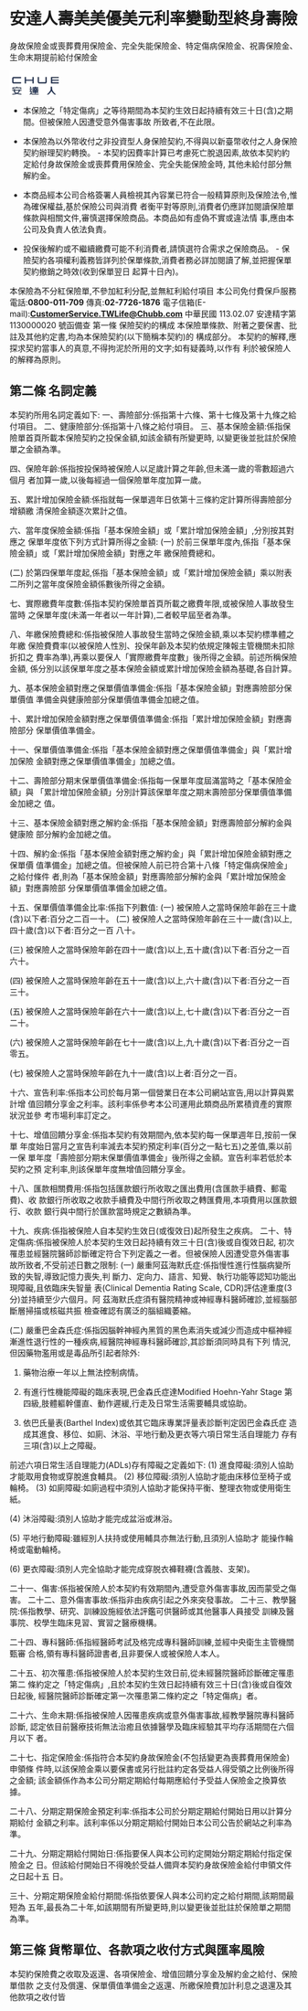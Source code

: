 # 安達人壽美美優美元利率變動型終身壽險

身故保險金或喪葬費用保險金、完全失能保險金、特定傷病保險金、祝壽保險金、生命末期提前給付保險金

![0_image_0.png](0_image_0.png)

- 本保險之「特定傷病」之等待期間為本契約生效日起持續有效三十日(含)之期間。但被保險人因遭受意外傷害事故 所致者,不在此限。

- 本保險為以外幣收付之非投資型人身保險契約,不得與以新臺幣收付之人身保險契約辦理契約轉換。 - 本契約因費率計算已考慮死亡脫退因素,故依本契約約定給付身故保險金或喪葬費用保險金、完全失能保險金時, 其他未給付部分無解約金。

- 本商品經本公司合格簽署人員檢視其內容業已符合一般精算原則及保險法令,惟為確保權益,基於保險公司與消費 者衡平對等原則,消費者仍應詳加閱讀保險單條款與相關文件,審慎選擇保險商品。本商品如有虛偽不實或違法情 事,應由本公司及負責人依法負責。

- 投保後解約或不繼續繳費可能不利消費者,請慎選符合需求之保險商品。 - 保險契約各項權利義務皆詳列於保單條款,消費者務必詳加閱讀了解,並把握保單契約撤銷之時效(收到保單翌日 起算十日內)。

本保險為不分紅保險單,不參加紅利分配,並無紅利給付項目 本公司免付費保戶服務電話:**0800-011-709**
傳真:**02-7726-1876**
電子信箱(E-mail):**CustomerService.TWLife@Chubb.com**
中華民國 113.02.07 安達精字第 1130000020 號函備查 第一條 保險契約的構成 本保險單條款、附著之要保書、批註及其他約定書,均為本保險契約(以下簡稱本契約)的 構成部分。 本契約的解釋,應探求契約當事人的真意,不得拘泥於所用的文字;如有疑義時,以作有 利於被保險人的解釋為原則。

## 第二條 名詞定義

本契約所用名詞定義如下:
一、壽險部分:係指第十六條、第十七條及第十九條之給付項目。 二、健康險部分:係指第十八條之給付項目。 三、基本保險金額:係指保險單首頁所載本保險契約之投保金額,如該金額有所變更時, 以變更後並批註於保險單之金額為準。

四、保險年齡:係指按投保時被保險人以足歲計算之年齡,但未滿一歲的零數超過六個月 者加算一歲,以後每經過一個保險單年度加算一歲。

五、累計增加保險金額:係指就每一保單週年日依第十三條約定計算所得壽險部分增額繳 清保險金額逐次累計之值。

六、當年度保險金額:係指「基本保險金額」或「累計增加保險金額」,分別按其對應之 保單年度依下列方式計算所得之金額:
(一) 於前三保單年度內,係指「基本保險金額」或「累計增加保險金額」對應之年 繳保險費總和。

(二) 於第四保單年度起,係指「基本保險金額」或「累計增加保險金額」乘以附表 二所列之當年度保險金額係數後所得之金額。

七、實際繳費年度數:係指本契約保險單首頁所載之繳費年限,或被保險人事故發生當時 之保單年度(未滿一年者以一年計算),二者較早屆至者為準。

八、年繳保險費總和:係指被保險人事故發生當時之保險金額,乘以本契約標準體之年繳 保險費費率(以被保險人性別、投保年齡及本契約依規定陳報主管機關未扣除折扣之 費率為準),再乘以要保人「實際繳費年度數」後所得之金額。前述所稱保險金額, 係分別以該保單年度之基本保險金額或累計增加保險金額為基礎,各自計算。

九、基本保險金額對應之保單價值準備金:係指「基本保險金額」對應壽險部分保單價值 準備金與健康險部分保單價值準備金加總之值。

十、累計增加保險金額對應之保單價值準備金:係指「累計增加保險金額」對應壽險部分 保單價值準備金。

十一、保單價值準備金:係指「基本保險金額對應之保單價值準備金」與「累計增加保險 金額對應之保單價值準備金」加總之值。

十二、壽險部分期末保單價值準備金:係指每一保單年度屆滿當時之「基本保險金額」與
「累計增加保險金額」分別計算該保單年度之期末壽險部分保單價值準備金加總之 值。

十三、基本保險金額對應之解約金:係指「基本保險金額」對應壽險部分解約金與健康險 部分解約金加總之值。

十四、解約金:係指「基本保險金額對應之解約金」與「累計增加保險金額對應之保單價 值準備金」加總之值。但被保險人前已符合第十八條「特定傷病保險金」之給付條件 者,則為「基本保險金額」對應壽險部分解約金與「累計增加保險金額」對應壽險部 分保單價值準備金加總之值。

十五、保單價值準備金比率:係指下列數值:
(一) 被保險人之當時保險年齡在三十歲(含)以下者:百分之二百一十。 (二) 被保險人之當時保險年齡在三十一歲(含)以上,四十歲(含)以下者:百分之一百 八十。

(三) 被保險人之當時保險年齡在四十一歲(含)以上,五十歲(含)以下者:百分之一百 六十。

(四) 被保險人之當時保險年齡在五十一歲(含)以上,六十歲(含)以下者:百分之一百 三十。

(五) 被保險人之當時保險年齡在六十一歲(含)以上,七十歲(含)以下者:百分之一百 二十。

(六) 被保險人之當時保險年齡在七十一歲(含)以上,九十歲(含)以下者:百分之一百 零五。

(七) 被保險人之當時保險年齡在九十一歲(含)以上者:百分之一百。

十六、宣告利率:係指本公司於每月第一個營業日在本公司網站宣告,用以計算與累計增 值回饋分享金之利率。該利率係參考本公司運用此類商品所累積資產的實際狀況並參 考市場利率訂定之。

十七、增值回饋分享金:係指本契約有效期間內,依本契約每一保單週年日,按前一保單 年度始日當月之宣告利率減去本契約預定利率(百分之一點七五)之差值,乘以前一保 單年度「壽險部分期末保單價值準備金」後所得之金額。宣告利率若低於本契約之預 定利率,則該保單年度無增值回饋分享金。

十八、匯款相關費用:係指包括匯款銀行所收取之匯出費用(含匯款手續費、郵電費)、收 款銀行所收取之收款手續費及中間行所收取之轉匯費用,本項費用以匯款銀行、收款 銀行與中間行於匯款當時規定之數額為準。

十九、疾病:係指被保險人自本契約生效日(或復效日)起所發生之疾病。 二十、特定傷病:係指被保險人於本契約生效日起持續有效三十日(含)後或自復效日起, 初次罹患並經醫院醫師診斷確定符合下列定義之一者。但被保險人因遭受意外傷害事 故所致者,不受前述日數之限制:
(一) 嚴重阿茲海默氏症:係指慢性進行性腦病變所致的失智,導致記憶力喪失,判 斷力、定向力、語言、知覺、執行功能等認知功能出現障礙,且依臨床失智量 表(Clinical Dementia Rating Scale, CDR)評估達重度(3分)並持續至少六個月。阿 茲海默氏症須有醫院精神或神經專科醫師確診,並經腦部斷層掃描或核磁共振 檢查確認有廣泛的腦組織萎縮。

(二) 嚴重巴金森氏症:係指因腦幹神經內黑質的黑色素消失或減少而造成中樞神經 漸進性退行性的一種疾病,經醫院神經專科醫師確診,其診斷須同時具有下列 情況,但因藥物濫用或是毒品所引起者除外:
1. 藥物治療一年以上無法控制病情。

2. 有進行性機能障礙的臨床表現,巴金森氏症達Modified Hoehn-Yahr Stage 第 四級,肢體軀幹僵直、動作遲緩,行走及日常生活需要輔具或協助。

3. 依巴氏量表(Barthel Index)或依其它臨床專業評量表診斷判定因巴金森氏症 造成其進食、移位、如廁、沐浴、平地行動及更衣等六項日常生活自理能力 存有三項(含)以上之障礙。

前述六項日常生活自理能力(ADLs)存有障礙之定義如下:
(1) 進食障礙:須別人協助才能取用食物或穿脫進食輔具。 (2) 移位障礙:須別人協助才能由床移位至椅子或輪椅。 (3) 如廁障礙:如廁過程中須別人協助才能保持平衡、整理衣物或使用衛生 紙。

(4) 沐浴障礙:須別人協助才能完成盆浴或淋浴。

(5) 平地行動障礙:雖經別人扶持或使用輔具亦無法行動,且須別人協助才 能操作輪椅或電動輪椅。

(6) 更衣障礙:須別人完全協助才能完成穿脱衣褲鞋襪(含義肢、支架)。

二十一、傷害:係指被保險人於本契約有效期間內,遭受意外傷害事故,因而蒙受之傷害。 二十二、意外傷害事故:係指非由疾病引起之外來突發事故。 二十三、教學醫院:係指教學、研究、訓練設施經依法評鑑可供醫師或其他醫事人員接受 訓練及醫事院、校學生臨床見習、實習之醫療機構。

二十四、專科醫師:係指經醫師考試及格完成專科醫師訓練,並經中央衛生主管機關甄審 合格,領有專科醫師證書者,且非要保人或被保險人本人。

二十五、初次罹患:係指被保險人於本契約生效日前,從未經醫院醫師診斷確定罹患第二 條約定之「特定傷病」,且於本契約生效日起持續有效三十日(含)後或自復效日起後, 經醫院醫師診斷確定第一次罹患第二條約定之「特定傷病」者。

二十六、生命末期:係指被保險人因罹患疾病或意外傷害事故,經教學醫院專科醫師診斷, 認定依目前醫療技術無法治癒且依據醫學及臨床經驗其平均存活期間在六個月以下 者。

二十七、指定保險金:係指符合本契約身故保險金(不包括變更為喪葬費用保險金)申領條 件時,以該保險金乘以要保書或另行批註約定各受益人得受領之比例後所得之金額; 該金額係作為本公司分期定期給付每期應給付予受益人保險金之換算依據。

二十八、分期定期保險金預定利率:係指本公司於分期定期給付開始日用以計算分期給付 金額之利率。該利率係以分期定期給付開始日本公司公告於網站之利率為準。

二十九、分期定期給付開始日:係指要保人與本公司約定開始分期定期給付指定保險金之 日。但該給付開始日不得晚於受益人備齊本契約身故保險金給付申領文件之日起十五 日。

三十、分期定期保險金給付期間:係指依要保人與本公司約定之給付期間,該期間最短為 五年,最長為二十年,如該期間有所變更時,則以變更後並批註於保險單之期間為準。

## 第三條 貨幣單位、各款項之收付方式與匯率風險

本契約保險費之收取及返還、各項保險金、增值回饋分享金及解約金之給付、保險單借款 之支付及償還、保單價值準備金之返還、所繳保險費加計利息之退還及其他款項之收付皆